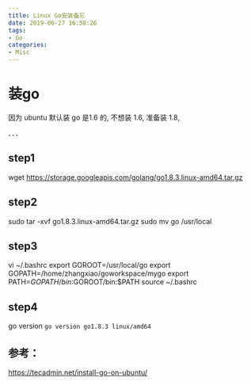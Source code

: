 ```yaml
---
title: Linux Go安装备忘
date: 2019-06-27 16:58:26
tags:
- Go
categories:
- Misc
---
```



# 装go

因为 ubuntu 默认装 go 是1.6 的, 不想装 1.6, 准备装 1.8, 

**. . .**<!-- more -->

## step1
wget https://storage.googleapis.com/golang/go1.8.3.linux-amd64.tar.gz

## step2
sudo tar -xvf go1.8.3.linux-amd64.tar.gz
sudo mv go /usr/local

## step3
vi ~/.bashrc
export GOROOT=/usr/local/go
export GOPATH=/home/zhangxiao/goworkspace/mygo
export PATH=$GOPATH/bin:$GOROOT/bin:$PATH
source ~/.bashrc

## step4
go version 
`go version go1.8.3 linux/amd64`

## 参考： 
https://tecadmin.net/install-go-on-ubuntu/